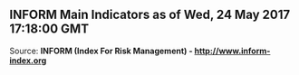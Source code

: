 ## INFORM Main Indicators as of Wed, 24 May 2017 17:18:00 GMT

Source: **INFORM (Index For Risk Management) - http://www.inform-index.org**